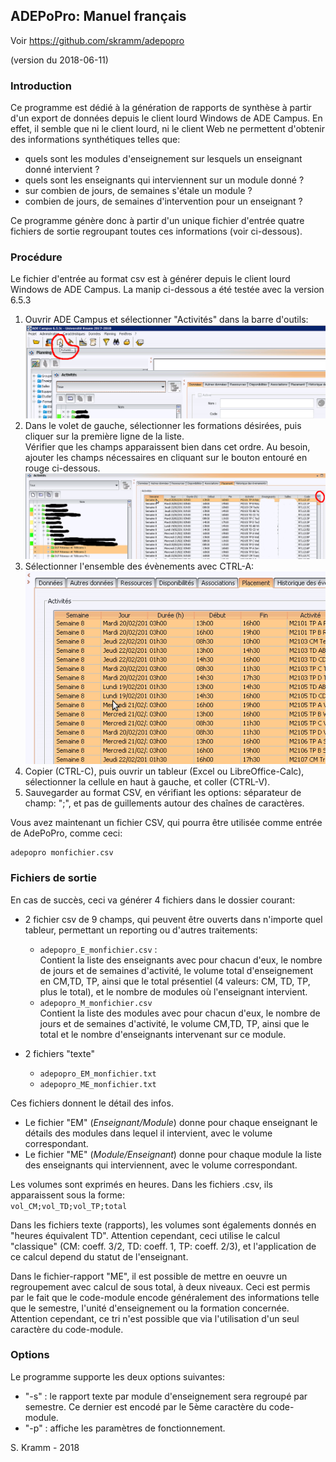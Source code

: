 
## ADEPoPro: Manuel français

Voir https://github.com/skramm/adepopro

(version du 2018-06-11)

### Introduction

Ce programme est dédié à la génération de rapports de synthèse à partir d'un export de données depuis le client lourd Windows de ADE Campus.
En effet, il semble que ni le client lourd, ni le client Web ne permettent d'obtenir des informations synthétiques telles que:

* quels sont les modules d'enseignement sur lesquels un enseignant donné intervient ?
* quels sont les enseignants qui interviennent sur un module donné ?
* sur combien de jours, de semaines s'étale un module ?
* combien de jours, de semaines d'intervention pour un enseignant ?

Ce programme génère donc à partir d'un unique fichier d'entrée quatre fichiers de sortie regroupant toutes ces informations (voir ci-dessous).

### Procédure

Le fichier d'entrée au format csv est à générer depuis le client lourd Windows de ADE Campus.
La manip ci-dessous a été testée avec la version 6.5.3

1. Ouvrir ADE Campus et sélectionner "Activités" dans la barre d'outils:
![im1](ade_1b.png)
1. Dans le volet de gauche, sélectionner les formations désirées, puis cliquer sur la première ligne de la liste.<br>
Vérifier que les champs apparaissent bien dans cet ordre.
Au besoin, ajouter les champs nécessaires en cliquant sur le bouton entouré en rouge ci-dessous.
![im2](ade_2b.png)
1. Sélectionner l'ensemble des évènements avec CTRL-A:
![im3](ade_3b.png)
1. Copier (CTRL-C), puis ouvrir un tableur (Excel ou LibreOffice-Calc), sélectionner la cellule en haut à gauche, et coller (CTRL-V).
1. Sauvegarder au format CSV, en vérifiant les options: séparateur de champ: ";", et pas de guillements autour des chaînes de caractères.

Vous avez maintenant un fichier CSV, qui pourra être utilisée comme entrée de AdePoPro, comme ceci:
```
adepopro monfichier.csv
```

### Fichiers de sortie

En cas de succès, ceci va générer 4 fichiers dans le dossier courant:
* 2 fichier csv de 9 champs, qui peuvent être ouverts dans n'importe quel tableur, permettant un reporting ou d'autres traitements:
  * ```adepopro_E_monfichier.csv``` :<br>
 Contient la liste des enseignants avec pour chacun d'eux, le nombre de jours et de semaines d'activité, le volume total d'enseignement en CM,TD, TP, ainsi que le total présentiel (4 valeurs: CM, TD, TP, plus le total), et le nombre de modules où l'enseignant intervient.
  * ```adepopro_M_monfichier.csv```<br>
 Contient la liste des modules avec pour chacun d'eux, le nombre de jours et de semaines d'activité, le volume CM,TD, TP, ainsi que le total et le nombre d'enseignants intervenant sur ce module.


* 2 fichiers "texte"
  * ```adepopro_EM_monfichier.txt```
  * ```adepopro_ME_monfichier.txt```

Ces fichiers donnent le détail des infos.
* Le fichier "EM" (*Enseignant/Module*) donne pour chaque enseignant le détails des modules dans lequel il intervient, avec le volume correspondant.
* Le fichier "ME" (*Module/Enseignant*) donne pour chaque module la liste des enseignants qui interviennent, avec le volume correspondant.

Les volumes sont exprimés en heures. Dans les fichiers .csv, ils apparaissent sous la forme:<br>
```vol_CM;vol_TD;vol_TP;total```

Dans les fichiers texte (rapports), les volumes sont égalements donnés en "heures équivalent TD".
Attention cependant, ceci utilise le calcul "classique"
(CM: coeff. 3/2, TD: coeff. 1, TP: coeff. 2/3),
et l'application de ce calcul depend du statut de l'enseignant.

Dans le fichier-rapport "ME", il est possible de mettre en oeuvre un regroupement avec calcul de sous total, à deux niveaux.
Ceci est permis par le fait que le code-module encode généralement des informations telle que le semestre, l'unité d'enseignement ou la formation concernée.
Attention cependant, ce tri n'est possible que via l'utilisation d'un seul caractère du code-module.

### Options

Le programme supporte les deux options suivantes:
* "-s" : le rapport texte par module d'enseignement sera regroupé par semestre. Ce dernier est encodé par le 5ème caractère du code-module.
* "-p" : affiche les paramètres de fonctionnement.


S. Kramm - 2018
